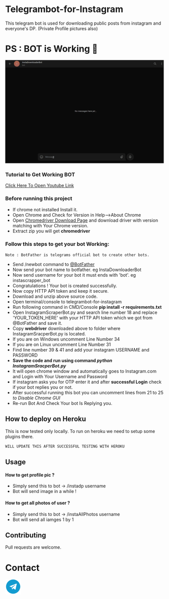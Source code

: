 # Telegrambot-for-Instagram

This telegram bot is used for downloading public posts from instagram and everyone's DP. (Private Profile pictures also)

# PS : BOT is Working 🥳
[<img src="media/instaDp.gif"/>](https://t.me/vinayak_09)

### Tutorial to Get Working BOT
[Click Here To Open Youtube Link](https://youtu.be/TlUgnOJqrcs)


### Before running this project
* If chrome not installed Install it.
* Open Chrome and Check for Version in Help-->About Chrome
* Open [Chromedriver Download Page](https://sites.google.com/a/chromium.org/chromedriver/downloads) and download driver with version matching with Your Chrome version.
* Extract zip you will get __chromedriver__

### Follow this steps to get your bot Working:
    Note : BotFather is telegrams official bot to create other bots.
* Send /newbot command to [@BotFather](https://t.me/BotFather)
* Now send your bot name to botfather. eg InstaDownloaderBot
* Now send username for your bot it must ends with 'bot'. eg instascrapper_bot
* Congratulations ! Your bot is created successfully.
* Now copy HTTP API token and keep it secure.
* Download and unzip above source code.
* Open terminal/console to telegrambot-for-instagram
* Run following command in CMD/Console
 __pip install -r requirements.txt__
* Open InstagramScraperBot.py and search line number 18 and replace 'YOUR_TOKEN_HERE' with your HTTP API token which we got from @BotFather and save it.
* Copy __webdriver__ downloaded above to folder where InstagramSracperBot.py is located.
* If you are on Windows uncomment Line Number 34
* If you are on Linux uncomment Line Number 31
* Find line number 39 & 41 and add your instagram USERNAME and PASSWORD
* __Save the code and run using command *python InstagramSracperBot.py*__
* It will open chrome window and automatically goes to Instagram.com and Login with Your Username and Password
* If instagram asks you for OTP enter it and after __successful Login__ check if your bot replies you or not.
* After successful running this bot you can uncomment lines from 21 to 25 *to Disable Chrome GUI* 
* Re-run Bot And Check Your bot Is Replying you.


## How to deploy on Heroku

This is now tested only locally. To run on heroku we need to setup some plugins there.

```bash
WILL UPDATE THIS AFTER SUCCESSFUL TESTING WITH HEROKU
```


## Usage

#### How to get profile pic ?
  * Simply send this to bot -> /instadp username
  * Bot will send image in a while !
#### How to get all photos of user ?
  * Simply send this to bot -> /instaAllPhotos username
  * Bot will send all iamges 1 by 1

## Contributing
Pull requests are welcome.

# Contact
[<img src="media/telegram.webp" height=50 />](https://t.me/vinayak_09)

